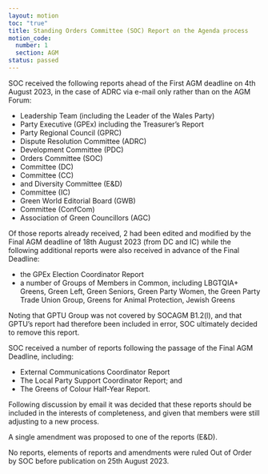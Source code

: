 ```yaml
---
layout: motion
toc: "true"
title: Standing Orders Committee (SOC) Report on the Agenda process
motion_code:
  number: 1
  section: AGM
status: passed
---
```

SOC received the following reports ahead of the First AGM deadline on 4th August 2023, in the case of ADRC via e-mail only rather than on the AGM Forum:

* Leadership Team (including the Leader of the Wales Party)
* Party Executive (GPEx) including the Treasurer’s Report
* Party Regional Council (GPRC)
* Dispute Resolution Committee (ADRC)
* Development Committee (PDC)
* Orders Committee (SOC)
* Committee (DC)
* Committee (CC)
* and Diversity Committee (E&D)
* Committee (IC)
* Green World Editorial Board (GWB)
* Committee (ConfCom)
* Association of Green Councillors (AGC)

Of those reports already received, 2 had been edited and modified by the Final AGM deadline of 18th August 2023 (from DC and IC) while the following additional reports were also received in advance of the Final Deadline:

* the GPEx Election Coordinator Report
* a number of Groups of Members in Common, including LBGTQIA+ Greens, Green Left, Green Seniors, Green Party Women, the Green Party Trade Union Group, Greens for Animal Protection, Jewish Greens 

Noting that GPTU Group was not covered by SOCAGM B1.2(l), and that GPTU’s report had therefore been included in error, SOC ultimately decided to remove this report.

SOC received a number of reports following the passage of the Final AGM Deadline, including:

*  External Communications Coordinator Report
* The Local Party Support Coordinator Report; and
* The Greens of Colour Half-Year Report. 

Following discussion by email it was decided that these reports should be included in the interests of completeness, and given that members were still adjusting to a new process.

A single amendment was proposed to one of the reports (E&D).

No reports, elements of reports and amendments were ruled Out of Order by SOC before publication on 25th August 2023.